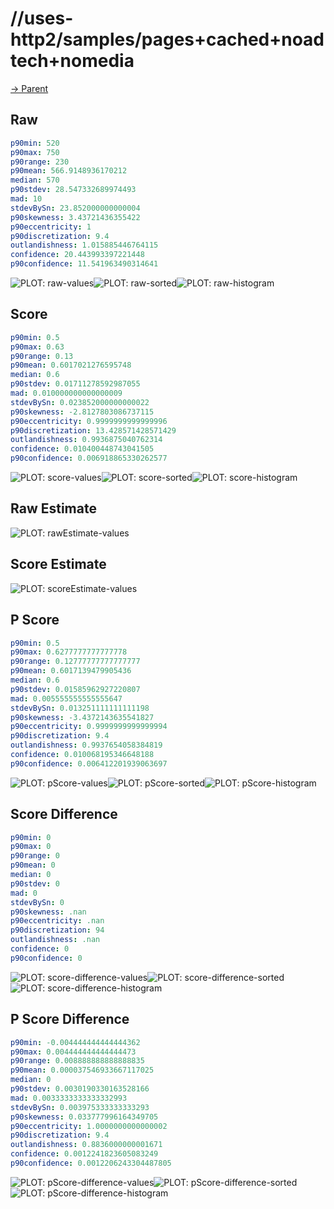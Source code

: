
# //uses-http2/samples/pages+cached+noadtech+nomedia

[→ Parent](../..)


## Raw


```yaml
p90min: 520
p90max: 750
p90range: 230
p90mean: 566.9148936170212
median: 570
p90stdev: 28.547332689974493
mad: 10
stdevBySn: 23.852000000000004
p90skewness: 3.43721436355422
p90eccentricity: 1
p90discretization: 9.4
outlandishness: 1.015885446764115
confidence: 20.443993397221448
p90confidence: 11.541963490314641

```

![PLOT: raw-values](./raw/values.svg)![PLOT: raw-sorted](./raw/sorted.svg)![PLOT: raw-histogram](./raw/histogram.svg)
## Score


```yaml
p90min: 0.5
p90max: 0.63
p90range: 0.13
p90mean: 0.6017021276595748
median: 0.6
p90stdev: 0.01711278592987055
mad: 0.010000000000000009
stdevBySn: 0.023852000000000022
p90skewness: -2.8127803086737115
p90eccentricity: 0.9999999999999996
p90discretization: 13.428571428571429
outlandishness: 0.9936875040762314
confidence: 0.010400448743041505
p90confidence: 0.006918865330262577

```

![PLOT: score-values](./score/values.svg)![PLOT: score-sorted](./score/sorted.svg)![PLOT: score-histogram](./score/histogram.svg)
## Raw Estimate

![PLOT: rawEstimate-values](./rawEstimate/values.svg)
## Score Estimate

![PLOT: scoreEstimate-values](./scoreEstimate/values.svg)
## P Score


```yaml
p90min: 0.5
p90max: 0.6277777777777778
p90range: 0.12777777777777777
p90mean: 0.6017139479905436
median: 0.6
p90stdev: 0.01585962927220807
mad: 0.005555555555555647
stdevBySn: 0.013251111111111198
p90skewness: -3.4372143635541827
p90eccentricity: 0.9999999999999994
p90discretization: 9.4
outlandishness: 0.9937654058384819
confidence: 0.010068195346648188
p90confidence: 0.006412201939063697

```

![PLOT: pScore-values](./pScore/values.svg)![PLOT: pScore-sorted](./pScore/sorted.svg)![PLOT: pScore-histogram](./pScore/histogram.svg)
## Score Difference


```yaml
p90min: 0
p90max: 0
p90range: 0
p90mean: 0
median: 0
p90stdev: 0
mad: 0
stdevBySn: 0
p90skewness: .nan
p90eccentricity: .nan
p90discretization: 94
outlandishness: .nan
confidence: 0
p90confidence: 0

```

![PLOT: score-difference-values](./score-difference/values.svg)![PLOT: score-difference-sorted](./score-difference/sorted.svg)![PLOT: score-difference-histogram](./score-difference/histogram.svg)
## P Score Difference


```yaml
p90min: -0.004444444444444362
p90max: 0.004444444444444473
p90range: 0.008888888888888835
p90mean: 0.000037546933667117025
median: 0
p90stdev: 0.0030190330163528166
mad: 0.0033333333333332993
stdevBySn: 0.003975333333333293
p90skewness: 0.033777996164349705
p90eccentricity: 1.0000000000000002
p90discretization: 9.4
outlandishness: 0.8836000000001671
confidence: 0.0012241823605083249
p90confidence: 0.0012206243304487805

```

![PLOT: pScore-difference-values](./pScore-difference/values.svg)![PLOT: pScore-difference-sorted](./pScore-difference/sorted.svg)![PLOT: pScore-difference-histogram](./pScore-difference/histogram.svg)